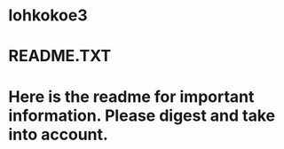 # lohkokoe3
# README.TXT
# Here is the readme for important information. Please digest and take into account.
